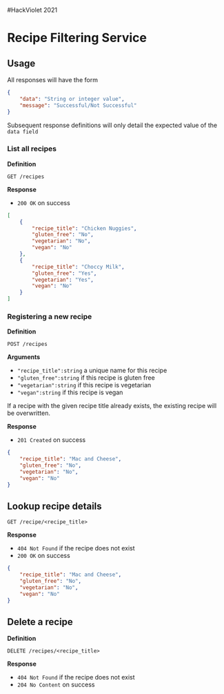 #HackViolet 2021

# Recipe Filtering Service

## Usage

All responses will have the form

```json
{
    "data": "String or integer value",
    "message": "Successful/Not Successful"
}
```

Subsequent response definitions will only detail the expected value of the `data field`

### List all recipes

**Definition**

`GET /recipes`

**Response**

- `200 OK` on success

```json
[
    {
        "recipe_title": "Chicken Nuggies",
        "gluten_free": "No",
        "vegetarian": "No",
        "vegan": "No"
    },
    {
        "recipe_title": "Choccy Milk",
        "gluten_free": "Yes",
        "vegetarian": "Yes",
        "vegan": "No"
    }
]
```

### Registering a new recipe

**Definition**

`POST /recipes`

**Arguments**

- `"recipe_title":string` a unique name for this recipe
- `"gluten_free":string` if this recipe is gluten free
- `"vegetarian":string` if this recipe is vegetarian
- `"vegan":string` if this recipe is vegan

If a recipe with the given recipe title already exists, the existing recipe will be overwritten.

**Response**

- `201 Created` on success

```json
{
    "recipe_title": "Mac and Cheese",
    "gluten_free": "No",
    "vegetarian": "No",
    "vegan": "No"
}
```

## Lookup recipe details

`GET /recipe/<recipe_title>`

**Response**

- `404 Not Found` if the recipe does not exist
- `200 OK` on success

```json
{
    "recipe_title": "Mac and Cheese",
    "gluten_free": "No",
    "vegetarian": "No",
    "vegan": "No"
}
```

## Delete a recipe

**Definition**

`DELETE /recipes/<recipe_title>`

**Response**

- `404 Not Found` if the recipe does not exist
- `204 No Content` on success
